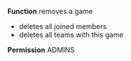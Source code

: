 **Function**
removes a game

- deletes all joined members
- deletes all teams with this game

**Permission**
ADMINS
